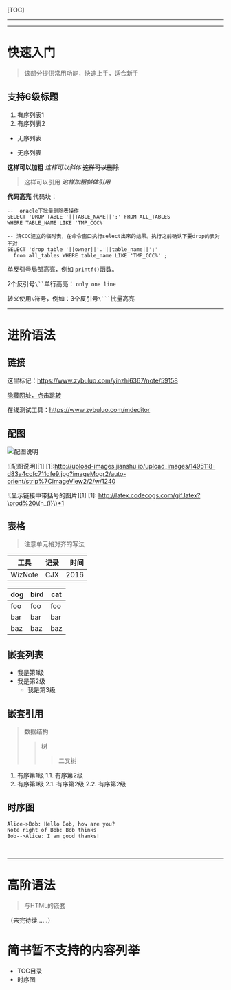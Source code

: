 [TOC]

***
---

# 快速入门
> 该部分提供常用功能，快速上手，适合新手

## 支持6级标题

1. 有序列表1
1. 有序列表2


- 无序列表
* 无序列表


**这样可以加粗**
*这样可以斜体*
~~这样可以删除~~


>这样可以引用
>***这样加粗斜体引用***


**代码高亮** 
代码块：
``` sql?linenums
--  oracle下批量删除表操作
SELECT 'DROP TABLE '||TABLE_NAME||';' FROM ALL_TABLES
WHERE TABLE_NAME LIKE 'TMP_CCC%'
 
-- 清CCC建立的临时表，在命令窗口执行select出来的结果。执行之前确认下要drop的表对不对
SELECT 'drop table '||owner||'.'||table_name||';' 
  from all_tables WHERE table_name LIKE 'TMP_CCC%' ;
```

单反引号局部高亮，例如 `printf()`函数。

2个反引号` \`` `单行高亮：
``only one line``

转义使用`\`符号，例如：3个反引号` \``` `批量高亮


---
# 进阶语法
## 链接
这里标记：https://www.zybuluo.com/yinzhi6367/note/59158

[隐藏网址，点击跳转](http://blog.wiz.cn/feature-markdown.html)

在线测试工具：https://www.zybuluo.com/mdeditor

## 配图
![配图说明](http://upload-images.jianshu.io/upload_images/1495118-d83a4ccfc711dfe9.jpg?imageMogr2/auto-orient/strip%7CimageView2/2/w/1240)

![配图说明][1]
[1]:http://upload-images.jianshu.io/upload_images/1495118-d83a4ccfc711dfe9.jpg?imageMogr2/auto-orient/strip%7CimageView2/2/w/1240

![显示链接中带括号的图片][1]
[1]: http://latex.codecogs.com/gif.latex?\prod%20\(n_{i}\)+1


## 表格

> 注意单元格对齐的写法

|工具|记录|时间|
|----|:----:|----:|
|WizNote|CJX|2016|

dog | bird | cat
----|----|---
foo | foo | foo
bar | bar | bar
baz | baz | baz

## 嵌套列表

- 我是第1级
 - 我是第2级
   - 我是第3级

## 嵌套引用
>数据结构
>>树
>>>二叉树

1. 有序第1级
 1.1. 有序第2级
3. 有序第1级
 2.1. 有序第2级
 2.2. 有序第2级

## 时序图
```sequence
Alice->Bob: Hello Bob, how are you?
Note right of Bob: Bob thinks
Bob-->Alice: I am good thanks!
```

</br>

-------------------
# 高阶语法
> 与HTML的嵌套

（未完待续……）


# 简书暂不支持的内容列举
- TOC目录
- 时序图

